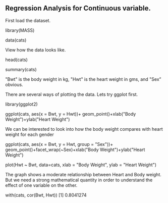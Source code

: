 ## Regression Analysis for Continuous variable.


 

First load the dataset. 

library(MASS)

data(cats)

View how the data looks like. 

head(cats)

summary(cats)

"Bwt" is the body weight in kg, "Hwt" is the heart weight in gms, and "Sex” obvious. 


There are several ways of plotting the data. Lets try ggplot first. 

library(ggplot2)

ggplot(cats, aes(x = Bwt, y = Hwt))+ geom_point()+xlab("Body Weight")+ylab("Heart Weight")

We can be interested to look into how the body weight compares with heart weight for each gender

ggplot(cats, aes(x = Bwt, y = Hwt, group = "Sex"))+ geom_point()+facet_wrap(~Sex)+xlab("Body Weight")+ylab("Heart Weight")

plot(Hwt ~ Bwt, data=cats, xlab = "Body Weight", ylab = "Heart Weight")

The graph shows a moderate relationship between Heart and Body weight. But we need a strong mathematical quantity in order to understand the effect of one variable on the other. 

with(cats, cor(Bwt, Hwt))
[1] 0.8041274



